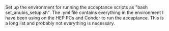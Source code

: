 Set up the environment for running the acceptance scripts as "bash set_anubis_setup.sh". The .yml file contains everything in the environment I have been using on the HEP PCs and Condor to run the acceptance. This is a long list and probably not everything is necessary. 